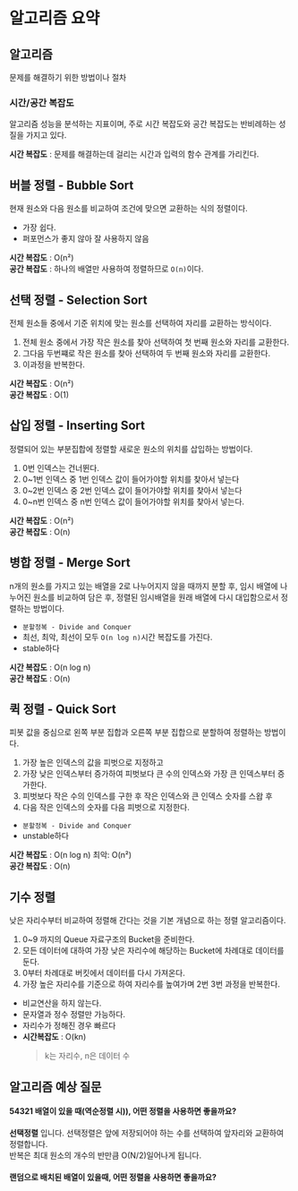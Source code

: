 # 알고리즘 요약

## 알고리즘
문제를 해결하기 위한 방법이나 절차

### 시간/공간 복잡도
알고리즘 성능을 분석하는 지표이며, 주로 시간 복잡도와 공간 복잡도는 반비례하는 성질을 가지고 있다.

**시간 복잡도** : 문제를 해결하는데 걸리는 시간과 입력의 함수 관계를 가리킨다.


## 버블 정렬 - Bubble Sort
현재 원소와 다음 원소를 비교하여 조건에 맞으면 교환하는 식의 정렬이다.

- 가장 쉽다.
- 퍼포먼스가 좋지 않아 잘 사용하지 않음


**시간 복잡도** : O(n²)  
**공간 복잡도** : 하나의 배열만 사용하여 정렬하므로 `O(n)`이다.

## 선택 정렬 - Selection Sort
전체 원소들 중에서 기준 위치에 맞는 원소를 선택하여 자리를 교환하는 방식이다.

1. 전체 원소 중에서 가장 작은 원소를 찾아 선택하여 첫 번째 원소와 자리를 교환한다.
2. 그다음 두번쨰로 작은 원소를 찾아 선택하여 두 번째 원소와 자리를 교환한다.
3. 이과정을 반복한다.

**시간 복잡도** : O(n²)  
**공간 복잡도** : O(1)

## 삽입 정렬 - Inserting Sort
정렬되어 있는 부분집합에 정렬할 새로운 원소의 위치를 삽입하는 방법이다.

1. 0번 인덱스는 건너뛴다.
2. 0~1번 인덱스 중 1번 인덱스 값이 들어가야할 위치를 찾아서 넣는다
3. 0~2번 인덱스 중 2번 인덱스 값이 들어가야할 위치를 찾아서 넣는다
4. 0~n번 인덱스 중 n번 인덱스 값이 들어가야할 위치를 찾아서 넣는다.

**시간 복잡도** : O(n²)  
**공간 복잡도** : O(n)


## 병합 정렬 - Merge Sort
n개의 원소를 가지고 있는 배열을 2로 나누어지지 않을 때까지 분할 후, 임시 배열에
나누어진 원소를 비교하여 담은 후, 정렬된 임시배열을 원래 배열에 다시 대입함으로서 정렬하는 방법이다.

- `분할정복 - Divide and Conquer`
- 최선, 최악, 최선이 모두 `O(n log n)`시간 복잡도를 가진다.
- stable하다
  
**시간 복잡도** : O(n log n)  
**공간 복잡도** : O(n)

## 퀵 정렬 - Quick Sort
피봇 값을 중심으로 왼쪽 부분 집합과 오른쪽 부분 집합으로 분할하여 정렬하는 방법이다.

1. 가장 높은 인덱스의 값을 피벗으로 지정하고
2. 가장 낮은 인덱스부터 증가하여 피벗보다 큰 수의 인덱스와 가장 큰 인덱스부터 증가한다.
3. 피벗보다 작은 수의 인덱스를 구한 후 작은 인덱스와 큰 인덱스 숫자를 스왑 후
4. 다음 작은 인덱스의 숫자를 다음 피벗으로 지정한다.

- `분할정복 - Divide and Conquer`
- unstable하다

**시간 복잡도** : O(n log n) 최악: O(n²)  
**공간 복잡도** : O(n)

## 기수 정렬
낮은 자리수부터 비교하여 정렬해 간다는 것을 기본 개념으로 하는 정렬 알고리즘이다.

1. 0~9 까지의 Queue 자료구조의 Bucket을 준비한다.
2. 모든 데이터에 대하여 가장 낮은 자리수에 해당하는 Bucket에 차례대로 데이터를 둔다.
3. 0부터 차례대로 버킷에서 데이터를 다시 가져온다.
4. 가장 높은 자리수를 기준으로 하여 자리수를 높여가며 2번 3번 과정을 반복한다.

- 비교연산을 하지 않는다.
- 문자열과 정수 정렬만 가능하다.
- 자리수가 정해진 경우 빠르다 
- **시간복잡도** : O(kn)
  > k는 자리수, n은 데이터 수

## 알고리즘 예상 질문
#### 54321 배열이 있을 때(역순정렬 시)), 어떤 정렬을 사용하면 좋을까요?
**선택정렬** 입니다. 선택정렬은 앞에 저장되어야 하는 수를 선택하여 앞자리와 교환하여 정렬합니다.  
반복은 최대 원소의 개수의 반만큼 O(N/2)일어나게 됩니다.

#### 랜덤으로 배치된 배열이 있을때, 어떤 정렬을 사용하면 좋을까요?
